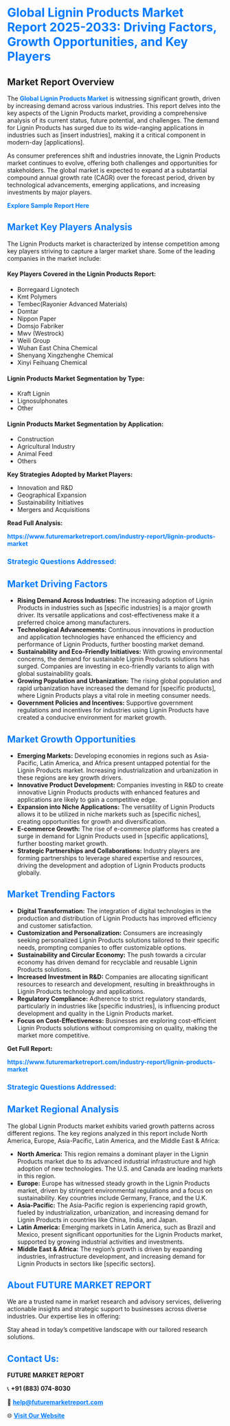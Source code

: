 <h1 style="color: #007BFF;">Global Lignin Products Market Report 2025-2033: Driving Factors, Growth Opportunities, and Key Players</h1>

<section id="overview">
<h2>Market Report Overview</h2>
<p>The <a href="https://www.futuremarketreport.com/industry-report/lignin-products-market" style="color: #007BFF; text-decoration: none;"><strong>Global Lignin Products Market</strong></a> is witnessing significant growth, driven by increasing demand across various industries. This report delves into the key aspects of the Lignin Products market, providing a comprehensive analysis of its current status, future potential, and challenges. The demand for Lignin Products has surged due to its wide-ranging applications in industries such as [insert industries], making it a critical component in modern-day [applications].</p>
<p>As consumer preferences shift and industries innovate, the Lignin Products market continues to evolve, offering both challenges and opportunities for stakeholders. The global market is expected to expand at a substantial compound annual growth rate (CAGR) over the forecast period, driven by technological advancements, emerging applications, and increasing investments by major players.</p>
</section>

<section id="overview">
<p><a href="https://www.futuremarketreport.com/request-sample/reportId=30168" style="color: #007BFF; text-decoration: none;"><strong>Explore Sample Report Here</strong></a></p>
</section>

<section id="key-players">
<h2 style="color: #007BFF;">Market Key Players Analysis</h2>
<p>The Lignin Products market is characterized by intense competition among key players striving to capture a larger market share. Some of the leading companies in the market include:</p>
<h4>Key Players Covered in the Lignin Products Report:</h4>
<ul><li>Borregaard Lignotech</li><li>Kmt Polymers</li><li>Tembec(Rayonier Advanced Materials)</li><li>Domtar</li><li>Nippon Paper</li><li>Domsjo Fabriker</li><li>Mwv (Westrock)</li><li>Weili Group</li><li>Wuhan East China Chemical</li><li>Shenyang Xingzhenghe Chemical</li><li>Xinyi Feihuang Chemical</li></ul>
<h4>Lignin Products Market Segmentation by Type:</h4>
<ul><li>Kraft Lignin</li><li>Lignosulphonates</li><li>Other</li></ul>

<h4>Lignin Products Market Segmentation by Application:</h4>
<ul><li>Construction</li><li>Agricultural Industry</li><li>Animal Feed</li><li>Others</li></ul>
<p><strong>Key Strategies Adopted by Market Players:</strong></p>
<ul>
<li>Innovation and R&D</li>
<li>Geographical Expansion</li>
<li>Sustainability Initiatives</li>
<li>Mergers and Acquisitions</li>
</ul>
</section>

<section>
<p><strong>Read Full Analysis: </strong></p><a href="https://www.futuremarketreport.com/industry-report/lignin-products-market" style="color: #007BFF; text-decoration: none;"><strong>https://www.futuremarketreport.com/industry-report/lignin-products-market</strong></a>
<h3 style="color: #007BFF;">Strategic Questions Addressed:</h3>
</section>

<section id="driving-factors">
<h2 style="color: #007BFF;">Market Driving Factors</h2>
<ul>
<li><strong>Rising Demand Across Industries:</strong> The increasing adoption of Lignin Products in industries such as [specific industries] is a major growth driver. Its versatile applications and cost-effectiveness make it a preferred choice among manufacturers.</li>
<li><strong>Technological Advancements:</strong> Continuous innovations in production and application technologies have enhanced the efficiency and performance of Lignin Products, further boosting market demand.</li>
<li><strong>Sustainability and Eco-Friendly Initiatives:</strong> With growing environmental concerns, the demand for sustainable Lignin Products solutions has surged. Companies are investing in eco-friendly variants to align with global sustainability goals.</li>
<li><strong>Growing Population and Urbanization:</strong> The rising global population and rapid urbanization have increased the demand for [specific products], where Lignin Products plays a vital role in meeting consumer needs.</li>
<li><strong>Government Policies and Incentives:</strong> Supportive government regulations and incentives for industries using Lignin Products have created a conducive environment for market growth.</li>
</ul>
</section>

<section id="growth-opportunities">
<h2 style="color: #007BFF;">Market Growth Opportunities</h2>
<ul>
<li><strong>Emerging Markets:</strong> Developing economies in regions such as Asia-Pacific, Latin America, and Africa present untapped potential for the Lignin Products market. Increasing industrialization and urbanization in these regions are key growth drivers.</li>
<li><strong>Innovative Product Development:</strong> Companies investing in R&D to create innovative Lignin Products products with enhanced features and applications are likely to gain a competitive edge.</li>
<li><strong>Expansion into Niche Applications:</strong> The versatility of Lignin Products allows it to be utilized in niche markets such as [specific niches], creating opportunities for growth and diversification.</li>
<li><strong>E-commerce Growth:</strong> The rise of e-commerce platforms has created a surge in demand for Lignin Products used in [specific applications], further boosting market growth.</li>
<li><strong>Strategic Partnerships and Collaborations:</strong> Industry players are forming partnerships to leverage shared expertise and resources, driving the development and adoption of Lignin Products products globally.</li>
</ul>
</section>

<section id="trending-factors">
<h2 style="color: #007BFF;">Market Trending Factors</h2>
<ul>
<li><strong>Digital Transformation:</strong> The integration of digital technologies in the production and distribution of Lignin Products has improved efficiency and customer satisfaction.</li>
<li><strong>Customization and Personalization:</strong> Consumers are increasingly seeking personalized Lignin Products solutions tailored to their specific needs, prompting companies to offer customizable options.</li>
<li><strong>Sustainability and Circular Economy:</strong> The push towards a circular economy has driven demand for recyclable and reusable Lignin Products solutions.</li>
<li><strong>Increased Investment in R&D:</strong> Companies are allocating significant resources to research and development, resulting in breakthroughs in Lignin Products technology and applications.</li>
<li><strong>Regulatory Compliance:</strong> Adherence to strict regulatory standards, particularly in industries like [specific industries], is influencing product development and quality in the Lignin Products market.</li>
<li><strong>Focus on Cost-Effectiveness:</strong> Businesses are exploring cost-efficient Lignin Products solutions without compromising on quality, making the market more competitive.</li>
</ul>
</section>

<section>
<p><strong>Get Full Report: </strong></p><a href="https://www.futuremarketreport.com/industry-report/lignin-products-market" style="color: #007BFF; text-decoration: none;"><strong>https://www.futuremarketreport.com/industry-report/lignin-products-market</strong></a>
<h3 style="color: #007BFF;">Strategic Questions Addressed:</h3>
</section>


<section id="regional-analysis">
<h2 style="color: #007BFF;">Market Regional Analysis</h2>
<p>The global Lignin Products market exhibits varied growth patterns across different regions. The key regions analyzed in this report include North America, Europe, Asia-Pacific, Latin America, and the Middle East & Africa:</p>
<ul>
<li><strong>North America:</strong> This region remains a dominant player in the Lignin Products market due to its advanced industrial infrastructure and high adoption of new technologies. The U.S. and Canada are leading markets in this region.</li>
<li><strong>Europe:</strong> Europe has witnessed steady growth in the Lignin Products market, driven by stringent environmental regulations and a focus on sustainability. Key countries include Germany, France, and the U.K.</li>
<li><strong>Asia-Pacific:</strong> The Asia-Pacific region is experiencing rapid growth, fueled by industrialization, urbanization, and increasing demand for Lignin Products in countries like China, India, and Japan.</li>
<li><strong>Latin America:</strong> Emerging markets in Latin America, such as Brazil and Mexico, present significant opportunities for the Lignin Products market, supported by growing industrial activities and investments.</li>
<li><strong>Middle East & Africa:</strong> The region’s growth is driven by expanding industries, infrastructure development, and increasing demand for Lignin Products in sectors like [specific sectors].</li>
</ul>
</section>

<footer>
<h2 style="color: #007BFF;">About FUTURE MARKET REPORT</h2>
<p>We are a trusted name in market research and advisory services, delivering actionable insights and strategic support to businesses across diverse industries. Our expertise lies in offering:</p>

<p>Stay ahead in today’s competitive landscape with our tailored research solutions.</p>

<h2 style="color: #007BFF;">Contact Us:</h2>
<p><strong>FUTURE MARKET REPORT</strong></p>
<p>📞 <strong>+91 (883) 074-8030</strong></p>
<p>📧 <strong><a href="mailto:help@futuremarketreport.com" style="color: #007BFF;">help@futuremarketreport.com</a></strong></p>
<p>🌐 <strong><a href="https://www.futuremarketreport.com/" style="color: #007BFF;">Visit Our Website</a></strong></p>
</footer>